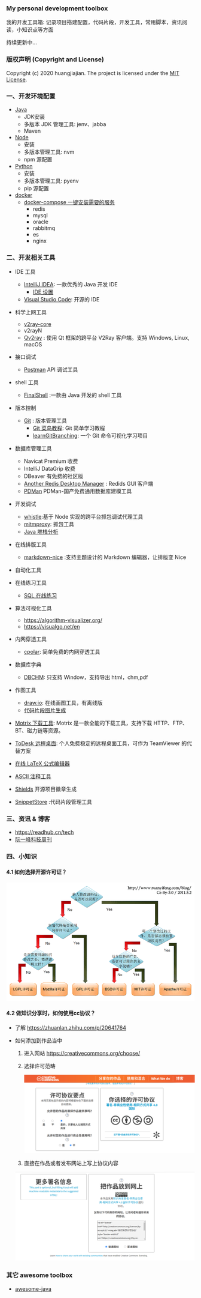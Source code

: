 ### My personal development toolbox

我的开发工具箱: 记录项目搭建配置，代码片段，开发工具，常用脚本，资讯阅读，小知识点等方面

持续更新中...

### 版权声明 (Copyright and License)

Copyright (c) 2020 huangjiajian. The project is licensed under the [MIT License](./LICENSE).

### 一、开发环境配置
- [Java](./doc/java_dev_env_conf.md)
  - JDK安装
  - 多版本 JDK 管理工具: jenv、jabba
  - Maven
- [Node](./doc/node_conf.md)
  - 安装
  - 多版本管理工具: nvm
  - npm 源配置
- [Python](./doc/python_conf.md)
  - 安装
  - 多版本管理工具: pyenv
  - pip 源配置
- [docker](./doc/docker.md)
    - [docker-compose 一键安装需要的服务](./docker/docker-compose-env.yml)
      - redis
      - mysql
      - oracle
      - rabbitmq
      - es
      - nginx



### 二、开发相关工具

- IDE 工具
    - [IntelliJ IDEA](https://www.jetbrains.com/idea/): 一款优秀的 Java 开发 IDE
      - [IDE 设置](./doc/idea.md)
    - [Visual Studio Code](https://code.visualstudio.com/): 开源的 IDE
- 科学上网工具
  - [v2ray-core](https://github.com/v2ray/v2ray-core)
  - v2rayN
  - [Qv2ray](https://github.com/Qv2ray/Qv2ray) : 使用 Qt 框架的跨平台 V2Ray 客户端。支持 Windows, Linux, macOS
- 接口调试
    - [Postman](https://www.postman.com/) API 调试工具
- shell 工具
    - [FinalShell](http://www.hostbuf.com/) :一款由 Java 开发的 shell 工具
- 版本控制
    - [Git](https://git-scm.com/) : 版本管理工具
      - [Git 菜鸟教程](https://www.runoob.com/git/git-tutorial.html): Git 简单学习教程
      - [learnGitBranching](https://github.com/pcottle/learnGitBranching): 一个 Git 命令可视化学习项目

- 数据库管理工具
  - Navicat Premium 收费
  - IntelliJ DataGrip 收费
  - DBeaver 有免费的社区版
  - [Another Redis Desktop Manager](https://github.com/qishibo/AnotherRedisDesktopManager) : Redids GUI 客户端
  - [PDMan](https://gitee.com/robergroup/pdman) PDMan-国产免费通用数据库建模工具
  
- 开发调试
  - [whistle](https://github.com/avwo/whistle):基于 Node 实现的跨平台抓包调试代理工具
  - [mitmproxy](https://mitmproxy.org/): 抓包工具
  - [Java 堆栈分析](http://fastthread.io/)
- 在线排版工具
  - [markdown-nice](https://github.com/mdnice/markdown-nice) :支持主题设计的 Markdown 编辑器，让排版变 Nice
- 自动化工具
- 在线练习工具
  - [SQL 在线练习](https://sqlzoo.net/wiki/SELECT_basics)
- 算法可视化工具
  - https://algorithm-visualizer.org/
  - https://visualgo.net/en
- 内网穿透工具
  - [cpolar](https://www.cpolar.com/): 简单免费的内网穿透工具
- 数据库字典
  - [DBCHM](https://gitee.com/lztkdr/DBCHM): 只支持 Window，支持导出 html，chm,pdf
- 作图工具
    - [draw.io](https://app.diagrams.net/): 在线画图工具，有离线版
    - [代码片段图片生成](https://github.com/carbon-app/carbon)
- [Motrix 下载工具](https://github.com/agalwood/Motrix): Motrix 是一款全能的下载工具，支持下载 HTTP、FTP、BT、磁力链等资源。
- [ToDesk 远程桌面](https://www.todesk.com/): 个人免费稳定的远程桌面工具，可作为 TeamViewer 的代替方案
- [在线 LaTeX 公式编辑器](https://www.codecogs.com/latex/eqneditor.php)
- [ASCII 注释工具](http://asciiflow.com/)
- [Shields](https://shields.io/)  开源项目徽章生成
- [SnippetStore](https://github.com/ZeroX-DG/SnippetStore) :代码片段管理工具


### 三、资讯 & 博客
- https://readhub.cn/tech
- [阮一峰科技周刊](http://www.ruanyifeng.com/blog/weekly/)

### 四、小知识
#### 4.1 如何选择开源许可证？

![img](./images/bg2011050101.png)

#### 4.2 做知识分享时，如何使用cc协议？

- 了解 https://zhuanlan.zhihu.com/p/20641764

- 如何添加到作品当中

  1. 进入网站 https://creativecommons.org/choose/

  2. 选择许可范畴

     ![image-20201213194417834](./images/image-20201213194417834.png)

  3. 直接在作品或者发布网站上写上协议内容

    ![image-20201213194507756](./images/image-20201213194507756.png)


### 其它 awesome toolbox
- [awesome-java](https://github.com/akullpp/awesome-java)